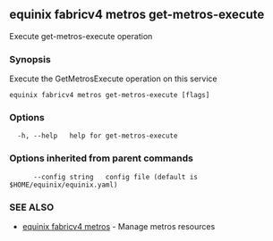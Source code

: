 ## equinix fabricv4 metros get-metros-execute

Execute get-metros-execute operation

### Synopsis

Execute the GetMetrosExecute operation on this service

```
equinix fabricv4 metros get-metros-execute [flags]
```

### Options

```
  -h, --help   help for get-metros-execute
```

### Options inherited from parent commands

```
      --config string   config file (default is $HOME/equinix/equinix.yaml)
```

### SEE ALSO

* [equinix fabricv4 metros](equinix_fabricv4_metros.md)	 - Manage metros resources

